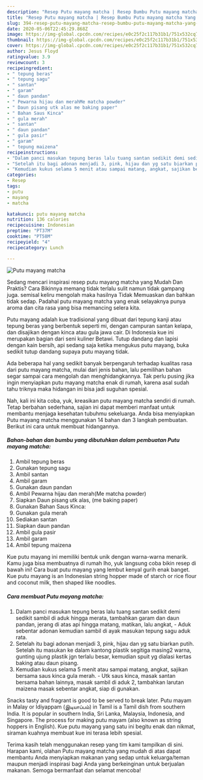 ```yaml
---
description: "Resep Putu mayang matcha | Resep Bumbu Putu mayang matcha Yang Enak Dan Lezat"
title: "Resep Putu mayang matcha | Resep Bumbu Putu mayang matcha Yang Enak Dan Lezat"
slug: 394-resep-putu-mayang-matcha-resep-bumbu-putu-mayang-matcha-yang-enak-dan-lezat
date: 2020-05-06T22:45:29.868Z
image: https://img-global.cpcdn.com/recipes/e0c25f2c117b31b1/751x532cq70/putu-mayang-matcha-foto-resep-utama.jpg
thumbnail: https://img-global.cpcdn.com/recipes/e0c25f2c117b31b1/751x532cq70/putu-mayang-matcha-foto-resep-utama.jpg
cover: https://img-global.cpcdn.com/recipes/e0c25f2c117b31b1/751x532cq70/putu-mayang-matcha-foto-resep-utama.jpg
author: Jesus Floyd
ratingvalue: 3.9
reviewcount: 3
recipeingredient:
- " tepung beras"
- " tepung sagu"
- " santan"
- " garam"
- " daun pandan"
- " Pewarna hijau dan merahMe matcha powder"
- " Daun pisang utk alas me baking paper"
- " Bahan Saus Kinca"
- " gula merah"
- " santan"
- " daun pandan"
- " gula pasir"
- " garam"
- " tepung maizena"
recipeinstructions:
- "Dalam panci masukan tepung beras lalu tuang santan sedikit demi sedikit sambil di aduk hingga merata, tambahkan garam dan daun pandan, jerang di atas api hingga matang, matikan, lalu angkat, Aduk sebentar adonan kemudian sambil di ayak masukan tepung sagu aduk rata."
- "Setelah itu bagi adonan menjadi 3, pink, hijau dan yg satu biarkan putih. Setelah itu masukan ke dalam kantong plastik segitiga masing2 warna, gunting ujung plastik jgn terlalu besar, kemudian spuit yg dialasi kertas baking atau daun pisang."
- "Kemudian kukus selama 5 menit atau sampai matang, angkat, sajikan bersama saus kinca gula merah. Utk saus kinca, masak santan bersama bahan lainnya, masak sambil di aduk 2, tambahkan larutan maizena masak sebentar angkat, siap di gunakan."
categories:
- Resep
tags:
- putu
- mayang
- matcha

katakunci: putu mayang matcha 
nutrition: 136 calories
recipecuisine: Indonesian
preptime: "PT37M"
cooktime: "PT58M"
recipeyield: "4"
recipecategory: Lunch

---
```



![Putu mayang matcha](https://img-global.cpcdn.com/recipes/e0c25f2c117b31b1/751x532cq70/putu-mayang-matcha-foto-resep-utama.jpg)

Sedang mencari inspirasi resep putu mayang matcha yang Mudah Dan Praktis? Cara Bikinnya memang tidak terlalu sulit namun tidak gampang juga. semisal keliru mengolah maka hasilnya Tidak Memuaskan dan bahkan tidak sedap. Padahal putu mayang matcha yang enak selayaknya punya aroma dan cita rasa yang bisa memancing selera kita.

Putu mayang adalah kue tradisional yang dibuat dari tepung kanji atau tepung beras yang berbentuk seperti mi, dengan campuran santan kelapa, dan disajikan dengan kinca atau gula jawa cair. Di Indonesia kue ini merupakan bagian dari seni kuliner Betawi. Tutup dandang dan lapisi dengan kain bersih, api sedang saja ketika mengukus putu mayang, buka sedikit tutup dandang supaya putu mayang tidak.

Ada beberapa hal yang sedikit banyak berpengaruh terhadap kualitas rasa dari putu mayang matcha, mulai dari jenis bahan, lalu pemilihan bahan segar sampai cara mengolah dan menghidangkannya. Tak perlu pusing jika ingin menyiapkan putu mayang matcha enak di rumah, karena asal sudah tahu triknya maka hidangan ini bisa jadi suguhan spesial.


Nah, kali ini kita coba, yuk, kreasikan putu mayang matcha sendiri di rumah. Tetap berbahan sederhana, sajian ini dapat memberi manfaat untuk membantu menjaga kesehatan tubuhmu sekeluarga. Anda bisa menyiapkan Putu mayang matcha menggunakan 14 bahan dan 3 langkah pembuatan. Berikut ini cara untuk membuat hidangannya.

<!--inarticleads1-->

##### Bahan-bahan dan bumbu yang dibutuhkan dalam pembuatan Putu mayang matcha:

1. Ambil  tepung beras
1. Gunakan  tepung sagu
1. Ambil  santan
1. Ambil  garam
1. Gunakan  daun pandan
1. Ambil  Pewarna hijau dan merah(Me matcha powder)
1. Siapkan  Daun pisang utk alas, (me baking paper)
1. Gunakan  Bahan Saus Kinca:
1. Gunakan  gula merah
1. Sediakan  santan
1. Siapkan  daun pandan
1. Ambil  gula pasir
1. Ambil  garam
1. Ambil  tepung maizena


Kue putu mayang ini memiliki bentuk unik dengan warna-warna menarik. Kamu juga bisa membuatnya di rumah lho, yuk langsung coba bikin resep di bawah ini! Cara buat putu mayang yang lembut kenyal gurih enak banget. Kue putu mayang is an Indonesian string hopper made of starch or rice flour and coconut milk, then shaped like noodles. 

<!--inarticleads2-->

##### Cara membuat Putu mayang matcha:

1. Dalam panci masukan tepung beras lalu tuang santan sedikit demi sedikit sambil di aduk hingga merata, tambahkan garam dan daun pandan, jerang di atas api hingga matang, matikan, lalu angkat, - Aduk sebentar adonan kemudian sambil di ayak masukan tepung sagu aduk rata.
1. Setelah itu bagi adonan menjadi 3, pink, hijau dan yg satu biarkan putih. Setelah itu masukan ke dalam kantong plastik segitiga masing2 warna, gunting ujung plastik jgn terlalu besar, kemudian spuit yg dialasi kertas baking atau daun pisang.
1. Kemudian kukus selama 5 menit atau sampai matang, angkat, sajikan bersama saus kinca gula merah. - Utk saus kinca, masak santan bersama bahan lainnya, masak sambil di aduk 2, tambahkan larutan maizena masak sebentar angkat, siap di gunakan.


Snacks tasty and fragrant is good to be served to break later. Putu mayam in Malay or Idiyappam (இடியாப்ப‌ம்) in Tamil is a Tamil dish from southern India. It is popular in southern India, Sri Lanka, Malaysia, Indonesia, and Singapore. The process for making putu mayam (also known as string hoppers in English). Kue putu mayang yang satu ini begitu enak dan nikmat, siraman kuahnya membuat kue ini terasa lebih spesial. 

Terima kasih telah menggunakan resep yang tim kami tampilkan di sini. Harapan kami, olahan Putu mayang matcha yang mudah di atas dapat membantu Anda menyiapkan makanan yang sedap untuk keluarga/teman maupun menjadi inspirasi bagi Anda yang berkeinginan untuk berjualan makanan. Semoga bermanfaat dan selamat mencoba!
